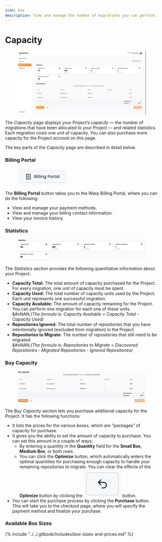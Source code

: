 ```yaml
---
icon: box
description: View and manage the number of migrations you can perform.
---
```


# Capacity

<figure><img src="../../.gitbook/assets/capacity.png" alt=""><figcaption></figcaption></figure>

The _Capacity_ page displays your Project’s _capacity_ — the number of migrations that have been allocated to your Project — and related statistics. Each migration costs one unit of capacity. You can also purchase more capacity for the Project account on this page.

The key parts of the _Capacity_ page are described in detail below.

### Billing Portal

<figure><img src="../../.gitbook/assets/image (9).png" alt="" width="168"><figcaption></figcaption></figure>

The **Billing Portal** button takes you to the Warp Billing Portal, where you can do the following:

* View and manage your payment methods.
* View and manage your billing contact information.
* View your invoice history.

### Statistics

<figure><img src="../../.gitbook/assets/image (10).png" alt=""><figcaption></figcaption></figure>

The _Statistics_ section provides the following quantitative information about your Project:

* **Capacity Total:** The total amount of capacity purchased for the Project. For every migration, one unit of capacity must be spent.
* **Capacity Used:** The total number of capacity units used by the Project. Each unit represents one successful migration.
* **Capacity Available:** The amount of capacity remaining for the Project. You can perform one migration for each one of these units. \
  &#xNAN;_(The formula is: Capacity Available = Capacity Total - Capacity Used)_
* **Repositories Ignored:** The total number of repositories that you have intentionally ignored (excluded from migration) in the Project.
* **Repositories to Migrate:** The number of repositories that still need to be migrated.\
  &#xNAN;_(The formula is: Repositories to Migrate = Discovered Repositories - Migrated Repositories - Ignored Repositories)_

### Buy Capacity

<figure><img src="../../.gitbook/assets/image (11).png" alt=""><figcaption></figcaption></figure>

The _Buy Capacity_ section lets you purchase additional capacity for the Project. It has the following functions:

* It lists the prices for the various _boxes_, which are “packages” of capacity for purchase.&#x20;
* It gives you the ability to set the amount of capacity to purchase. You can set this amount in a couple of ways:
  * By entering a quantity in the **Quantity** field for the **Small Box**, **Medium Box**, or both rows.
  * You can click the **Optimize** button, which automatically enters the optimal quantities for purchasing enough capacity to handle your remaining repositories to migrate. You can clear the effects of the **Optimize** button by clicking the <img src="../../.gitbook/assets/image (12).png" alt="" data-size="line"> button.
* You can start the purchase process by clicking the **Purchase** button. This will take you to the checkout page, where you will specify the payment method and finalize your purchase.

### Available Box Sizes

{% include "../../.gitbook/includes/box-sizes-and-prices.md" %}

